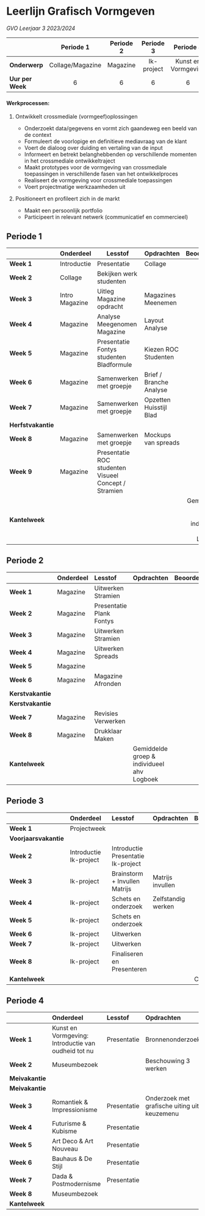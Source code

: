 # Leerlijn Grafisch Vormgeven
*GVO Leerjaar 3 2023/2024*

|                  |    Periode 1     | Periode 2 | Periode 3  |      Periode 4      |
| ---------------- | :--------------: | :-------: | :--------: | :-----------------: |
| **Onderwerp**    | Collage/Magazine | Magazine  | Ik-project | Kunst en Vormgeving |
| **Uur per Week** |        6         |     6     |     6      |          6          |



#### Werkprocessen:

1. Ontwikkelt crossmediale (vormgeef)oplossingen

	- Onderzoekt data/gegevens en vormt zich gaandeweg een beeld van de context
	- Formuleert de voorlopige en definitieve mediavraag van de klant
	- Voert de dialoog over duiding en vertaling van de input
	- Informeert en betrekt belanghebbenden op verschillende momenten in het crossmediale ontwikkeltraject
	- Maakt prototypes voor de vormgeving van crossmediale toepassingen in verschillende fasen van  het ontwikkelproces
	- Realiseert de vormgeving voor crossmediale toepassingen
	- Voert projectmatige werkzaamheden uit

2. Positioneert en profileert zich in de markt

	- Maakt een persoonlijk portfolio
	- Participeert in relevant netwerk (communicatief en commercieel)





## Periode 1

|                    | **Onderdeel**  | **Lesstof**                                          | **Opdrachten**          |                                 **Beoordeling** |
| ------------------ | -------------- | ---------------------------------------------------- | ----------------------- | ----------------------------------------------: |
| **Week 1**         | Introductie    | Presentatie                                          | Collage                 |                                               - |
| **Week 2**         | Collage        | Bekijken werk studenten                              |                         |                                          Cijfer |
| **Week 3**         | Intro Magazine | Uitleg Magazine opdracht                             | Magazines Meenemen      |                                                 |
| **Week 4**         | Magazine       | Analyse Meegenomen Magazine                          | Layout Analyse          |                                                 |
| **Week 5**         | Magazine       | Presentatie Fontys studenten Bladformule             | Kiezen ROC Studenten    |                                                 |
| **Week 6**         | Magazine       | Samenwerken met groepje                              | Brief / Branche Analyse |                                                 |
| **Week 7**         | Magazine       | Samenwerken met groepje                              | Opzetten Huisstijl Blad |                                                 |
| **Herfstvakantie** |                |                                                      |                         |                                                 |
| **Week 8**         | Magazine       | Samenwerken met groepje                              | Mockups van spreads     |                                                 |
| **Week 9**         | Magazine       | Presentatie ROC studenten Visueel Concept / Stramien |                         |                                          Cijfer |
| **Kantelweek**     |                |                                                      |                         | Gemiddelde groep <br> & individueel ahv Logboek |



## Periode 2

|                   | **Onderdeel** | **Lesstof**              | **Opdrachten**                             | **Beoordeling** |
| :---------------- | :------------ | :----------------------- | :----------------------------------------- | --------------- |
| **Week 1**        | Magazine      | Uitwerken Stramien       |                                            |                 |
| **Week 2**        | Magazine      | Presentatie Plank Fontys |                                            |                 |
| **Week 3**        | Magazine      | Uitwerken Stramien       |                                            |                 |
| **Week 4**        | Magazine      | Uitwerken Spreads        |                                            |                 |
| **Week 5**        | Magazine      |                          |                                            |                 |
| **Week 6**        | Magazine      | Magazine Afronden        |                                            |                 |
| **Kerstvakantie** |               |                          |                                            |                 |
| **Kerstvakantie** |               |                          |                                            |                 |
| **Week 7**        | Magazine      | Revisies Verwerken       |                                            |                 |
| **Week 8**        | Magazine      | Drukklaar Maken          |                                            |                 |
| **Kantelweek**    |               |                          | Gemiddelde groep & individueel ahv Logboek |                 |



## Periode 3

|                       | **Onderdeel**          | **Lesstof**                        | **Opdrachten**     | **Beoordeling** |
| :-------------------- | :--------------------- | :--------------------------------- | :----------------- | --------------- |
| **Week 1**            | Projectweek            |                                    |                    |                 |
| **Voorjaarsvakantie** |                        |                                    |                    |                 |
| **Week 2**            | Introductie Ik-project | Introductie Presentatie Ik-project |                    |                 |
| **Week 3**            | Ik-project             | Brainstorm + Invullen Matrijs      | Matrijs invullen   |                 |
| **Week 4**            | Ik-project             | Schets en onderzoek                | Zelfstandig werken |                 |
| **Week 5**            | Ik-project             | Schets en onderzoek                |                    |                 |
| **Week 6**            | Ik-project             | Uitwerken                          |                    |                 |
| **Week 7**            | Ik-project             | Uitwerken                          |                    |                 |
| **Week 8**            | Ik-project             | Finaliseren en Presenteren         |                    |                 |
| **Kantelweek**        |                        |                                    |                    | Cijfer          |



## Periode 4

|                 | **Onderdeel**                                       | **Lesstof** | **Opdrachten**                               | **Beoordeling** |
| :-------------- | :-------------------------------------------------- | :---------- | :------------------------------------------- | --------------- |
| **Week 1**      | Kunst en Vormgeving: Introductie van oudheid tot nu | Presentatie | Bronnenonderzoek                             |                 |
| **Week 2**      | Museumbezoek                                        |             | Beschouwing 3 werken                         |                 |
| **Meivakantie** |                                                     |             |                                              |                 |
| **Meivakantie** |                                                     |             |                                              |                 |
| **Week 3**      | Romantiek & Impressionisme                          | Presentatie | Onderzoek met grafische uiting uit keuzemenu |                 |
| **Week 4**      | Futurisme & Kubisme                                 | Presentatie |                                              |                 |
| **Week 5**      | Art Deco & Art Nouveau                              | Presentatie |                                              |                 |
| **Week 6**      | Bauhaus & De Stijl                                  | Presentatie |                                              |                 |
| **Week 7**      | Dada & Postmodernisme                               | Presentatie |                                              |                 |
| **Week 8**      | Museumbezoek                                        |             |                                              |                 |
| **Kantelweek**  |                                                     |             |                                              | Cijfer          |